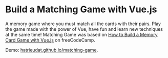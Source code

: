 # Build a Matching Game with Vue.js
A memory game where you must match all the cards with their pairs. Play the game made with the power of Vue, have fun and learn new techniques at the same time!
Matching Game was based on [How to Build a Memory Card Game with Vue.js](https://www.freecodecamp.org/news/how-to-build-a-memory-card-game-with-vuejs/) on freeCodeCamp.

Demo: [hatrieudat.github.io/matching-game](https://hatrieudat.github.io/matching-game/).
